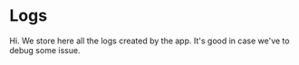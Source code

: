 # Logs

Hi. We store here all the logs created by the app. It's good in case we've to debug some issue.